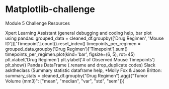 # Matplotlib-challenge
Module 5 Challenge Resources

Xpert Learning Assistant (general debugging and coding help, bar plot using pandas: grouped_data = cleaned_df.groupby(['Drug Regimen', 'Mouse ID'])['Timepoint'].count().reset_index()
timepoints_per_regimen = grouped_data.groupby('Drug Regimen')['Timepoint'].sum()
timepoints_per_regimen.plot(kind='bar', figsize=(6, 5), rot=45)
plt.xlabel('Drug Regimen')
plt.ylabel('# of Observed Mouse Timepoints')
plt.show()
Pandas DataFrame (.rename and drop_duplicate codes)
Slack asktheclass (Summary statistic dataframe help, *Molly Fox & Jason Britton: summary_stats = cleaned_df.groupby("Drug Regimen").agg({"Tumor Volume (mm3)": ["mean", "median", "var", "std", "sem"]})
